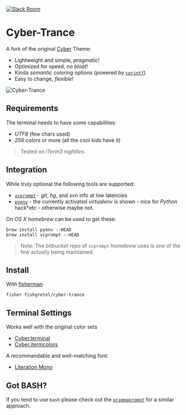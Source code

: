[![Slack Room][slack-badge]][slack-link]

# Cyber-Trance

A fork of the original [Cyber] Theme:

* Lightweight and simple, _pragmatic_!
* Optimized for speed, _no bloat_!
* Kinda _semantic coloring_ options (powered by [`cprintf`](https://github.com/Markcial/cprintf))
* Easy to change, _flexible_!

![Cyber-Trance]

## Requirements

The terminal needs to have some capabilities:

* *UTF8* (few chars used)
* *256 colors* or more (all the cool kids have it)

> Tested on *iTerm3 nightlies*.

## Integration

While truly optional the following tools are supported:

* [`vcprompt`](https://bitbucket.org/gward/vcprompt) - *git*, *hg*, and *svn* info at low latencies
* [`pyenv`](https://github.com/yyuu/pyenv) - the currently activated *virtualenv* is shown - nice for *Python* hack*etc - otherwise maybe not.

On *OS X* *homebrew* can be used to get these:

```
brew install pyenv --HEAD
brew install vcprompt --HEAD
```

> Note: The *bitbucket* repo of `vcprompt` *homebrew* uses is one of the few actually being maintained.

## Install

With [fisherman]

```fish
fisher fishgretel/cyber-trance
```

## Terminal Settings

Works well with the original color sets

* [Cyber.terminal]
* [Cyber.itermcolors]

A recommandable and well-matching font:

* [Literation Mono](https://github.com/powerline/fonts/tree/master/LiberationMono)

## Got BASH?

If you tend to use `bash` please check out the [`pragmaprompt`](https://github.com/gretel/pragmaprompt) for a similar approach.

[slack-link]: https://fisherman-wharf.herokuapp.com/
[slack-badge]: https://fisherman-wharf.herokuapp.com/badge.svg
[Cyber-Trance]: https://cloud.githubusercontent.com/assets/80815/15529646/1776807a-224f-11e6-8bf0-77c210919af1.png
[Fisherman]: https://github.com/fisherman/fisherman
[Cyber]: https://github.com/fisherman/cyber
[Cyber.terminal]: https://github.com/fishery/cyber/raw/master/Cyber.terminal
[Cyber.itermcolors]: https://github.com/fishery/cyber/raw/master/Cyber.itermcolors
